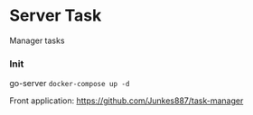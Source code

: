 # Server Task
Manager tasks

### Init
go-server `docker-compose up -d`

Front application: https://github.com/Junkes887/task-manager
